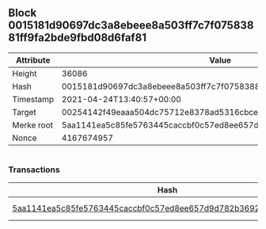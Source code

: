 ## Block 0015181d90697dc3a8ebeee8a503ff7c7f07583881ff9fa2bde9fbd08d6faf81

Attribute | Value
--- | ---
Height | 36086
Hash | 0015181d90697dc3a8ebeee8a503ff7c7f07583881ff9fa2bde9fbd08d6faf81
Timestamp | 2021-04-24T13:40:57+00:00
Target | 00254142f49eaaa504dc75712e8378ad5316cbcead634704b3734b6271167cc4
Merke root | 5aa1141ea5c85fe5763445caccbf0c57ed8ee657d9d782b36920fd9b5630d40e
Nonce | 4167674957

```

```

### Transactions

Hash | Amount
--- | ---
[5aa1141ea5c85fe5763445caccbf0c57ed8ee657d9d782b36920fd9b5630d40e](5aa1141ea5c85fe5763445caccbf0c57ed8ee657d9d782b36920fd9b5630d40e.md) | 10.00000000 SKEPTI 
